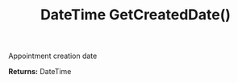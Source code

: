 ﻿---
uid: crmscript_ref_NSAppointment_GetCreatedDate
title: DateTime GetCreatedDate()
intellisense: NSAppointment.GetCreatedDate
keywords: NSAppointment, GetCreatedDate
so.topic: reference
---

Appointment creation date

**Returns:** DateTime


